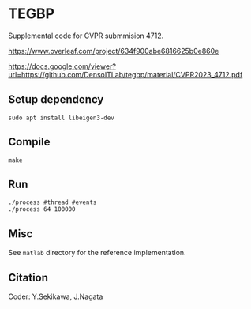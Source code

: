 # TEGBP
Supplemental code for CVPR submmision 4712.

https://www.overleaf.com/project/634f900abe6816625b0e860e


<!-- <embed src="./material/CVPR2023_4712.pdf" width="640" frameborder="0" allowfullscreen> -->
<!-- <iframe src="./material/CVPR2023_4712.pdf" style="width:1000px; height:800px;" frameborder="0" allowfullscreen></iframe> -->
https://docs.google.com/viewer?url=https://github.com/DensoITLab/tegbp/material/CVPR2023_4712.pdf

## Setup dependency 
```
sudo apt install libeigen3-dev
```


## Compile 
```
make
```

## Run
```
./process #thread #events
./process 64 100000
```

## Misc
See  `matlab` directory for the reference implementation.

## Citation
Coder: Y.Sekikawa, J.Nagata
